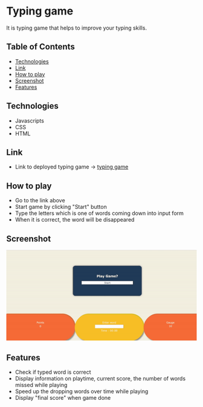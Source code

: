 ﻿# Typing game
 
 It is typing game that helps to improve your typing skills. 

## Table of Contents

- [Technologies](#Technologies)
- [Link](#Link)
- [How to play](#How_to_play)
- [Screenshot](#screenshot)
- [Features](#Features)

## Technologies

- Javascripts
- CSS
- HTML

## Link

- Link to deployed typing game -> [typing game](https://typinggame-sunhee.netlify.app)

## How to play

- Go to the link above
- Start game by clicking "Start" button
- Type the letters which is one of words coming down into input form
- When it is correct, the word will be disappeared

## Screenshot

![](typing_game.gif)

## Features

- Check if typed word is correct
- Display information on playtime, current score, the number of words missed while playing
- Speed up the dropping words over time while playing
- Display "final score" when game done
